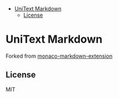 - [UniText Markdown](#unitext-markdown)
  - [License](#license)

# UniText Markdown

Forked from [monaco-markdown-extension](https://github.com/mildronize/monaco-markdown-extension)

## License

MIT
